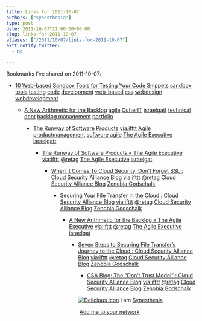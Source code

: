 ```yaml
---
title: Links for 2011-10-07
authors: ["synesthesia"]
type: post
date: 2011-10-07T21:00:00+00:00
slug: links-for-2011-10-07 
aliases: ["/2011/10/07/links-for-2011-10-07"]
aktt_notify_twitter:
  - no

---
```

Bookmarks I&#8217;ve shared on 2011-10-07:

  * [10 Web-based Sandbox Tools for Testing Your Code Snippets][1] 
    [sandbox][2] [tools][3] [testing][4] [code][5] [development][6] [web-based][7] [css][8] [webdesign][9] [webdevelopment][10] </li> 
    
      * [A New Arithmetic for the Backlog][11] 
        [agile][12] [CutterIT][13] [israelgatt][14] [technical debt][15] [backlog management][16] [portfolio][17] </li> 
        
          * [The Runway of Software Products][18] 
            [via:ifttt][19] [Agile][20] [productmanagement][21] [software][22] [agile][12] [The Agile Executive][23] [israelgatt][14] </li> 
            
              * [The Runway of Software Products &laquo; The Agile Executive][24] 
                [via:ifttt][19]  [@retag][25]  [The Agile Executive][26] [israelgat][27] </li> 
                
                  * [When It Comes To Cloud Security, Don&rsquo;t Forget SSL : Cloud Security Alliance Blog][28] 
                    [via:ifttt][19]  [@retag][25]  [Cloud Security Alliance Blog][29] [Zenobia Godschalk][30] </li> 
                    
                      * [Securing Your File Transfer in the Cloud : Cloud Security Alliance Blog][31] 
                        [via:ifttt][19]  [@retag][25]  [Cloud Security Alliance Blog][29] [Zenobia Godschalk][30] </li> 
                        
                          * [A New Arithmetic for the Backlog &laquo; The Agile Executive][32] 
                            [via:ifttt][19]  [@retag][25]  [The Agile Executive][26] [israelgat][27] </li> 
                            
                              * [Seven Steps to Securing File Transfer&rsquo;s Journey to the Cloud : Cloud Security Alliance Blog][33] 
                                [via:ifttt][19]  [@retag][25]  [Cloud Security Alliance Blog][29] [Zenobia Godschalk][30] </li> 
                                
                                  * [CSA Blog: The &ldquo;Don&rsquo;t Trust Model&rdquo; : Cloud Security Alliance Blog][34] 
                                    [via:ifttt][19]  [@retag][25]  [Cloud Security Alliance Blog][29] [Zenobia Godschalk][30] </li> </ul> 
                                    
                                    <p class="deliciouslink">
                                      <a href="https://del.icio.us/synesthesia" title="See all my bookmarks on del.icio.us"><img src="https://www.synesthesia.co.uk/images/deliciousicon.jpg" alt="Delicious icon" /></a>&nbsp;I am <a href="https://del.icio.us/synesthesia" title="See all my bookmarks on del.icio.us">Synesthesia</a>
                                    </p>
                                    
                                    <p class="deliciouslink">
                                      <a href="https://del.icio.us/network?add=synesthesia" title="Add me to your del.icio.us network"><img src="https://www.synesthesia.co.uk/images/add.gif" alt="" /></a>&nbsp;<a href="https://del.icio.us/network?add=synesthesia" title="Add me to your del.icio.us network">Add me to your network</a>
                                    </p>

 [1]: https://sixrevisions.com/tools/sandbox-testing-code-snippets/
 [2]: https://www.delicious.com/synesthesia/sandbox
 [3]: https://www.delicious.com/synesthesia/tools
 [4]: https://www.delicious.com/synesthesia/testing
 [5]: https://www.delicious.com/synesthesia/code
 [6]: https://www.delicious.com/synesthesia/development
 [7]: https://www.delicious.com/synesthesia/web-based
 [8]: https://www.delicious.com/synesthesia/css
 [9]: https://www.delicious.com/synesthesia/webdesign
 [10]: https://www.delicious.com/synesthesia/webdevelopment
 [11]: https://blog.cutter.com/2011/09/27/a-new-arithmetic-for-the-backlog/
 [12]: https://www.delicious.com/synesthesia/agile
 [13]: https://www.delicious.com/synesthesia/CutterIT
 [14]: https://www.delicious.com/synesthesia/israelgatt
 [15]: https://www.delicious.com/synesthesia/technical+debt
 [16]: https://www.delicious.com/synesthesia/backlog+management
 [17]: https://www.delicious.com/synesthesia/portfolio
 [18]: https://blog.cutter.com/2011/10/06/the-runway-of-software-products/
 [19]: https://www.delicious.com/synesthesia/via%3Aifttt
 [20]: https://www.delicious.com/synesthesia/Agile
 [21]: https://www.delicious.com/synesthesia/productmanagement
 [22]: https://www.delicious.com/synesthesia/software
 [23]: https://www.delicious.com/synesthesia/The+Agile+Executive
 [24]: https://theagileexecutive.com/2011/10/06/the-runway-of-software-products/
 [25]: https://www.delicious.com/synesthesia/+%40retag
 [26]: https://www.delicious.com/synesthesia/+The+Agile+Executive
 [27]: https://www.delicious.com/synesthesia/israelgat
 [28]: https://blog.cloudsecurityalliance.org/2011/09/30/when-it-comes-to-cloud-security-don%E2%80%99t-forget-ssl/
 [29]: https://www.delicious.com/synesthesia/+Cloud+Security+Alliance+Blog
 [30]: https://www.delicious.com/synesthesia/Zenobia+Godschalk
 [31]: https://blog.cloudsecurityalliance.org/2011/09/30/securing-your-file-transfer-in-the-cloud/
 [32]: https://theagileexecutive.com/2011/09/29/a-new-arithmetic-for-the-backlog/
 [33]: https://blog.cloudsecurityalliance.org/2011/09/12/seven-steps-to-securing-file-transfer%E2%80%99s-journey-to-the-cloud/
 [34]: https://blog.cloudsecurityalliance.org/2011/09/14/csa-blog-the-%E2%80%9Cdon%E2%80%99t-trust-model%E2%80%9D/